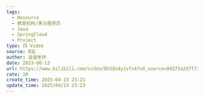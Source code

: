 ```yaml
---
tags:
  - Resource
  - 教育机构/黑马程序员
  - Java
  - SpringCloud
  - Project
type: 📺 Video
source: B站
author: 波波老师
date: 2023-06-13
url: https://www.bilibili.com/video/BV1Qs4y1v7x4?vd_source=84272a2d7f72158b38778819be5bc6ad
rate: 10
create_time: 2025-04-13 23:21
update_time: 2025/04/13 23:23
---
```

